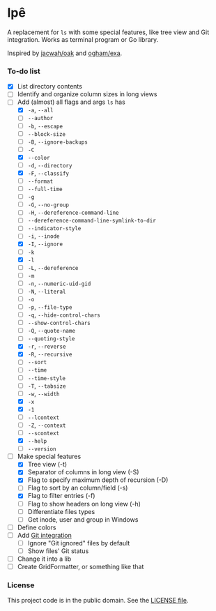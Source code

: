 # Ipê

A replacement for `ls` with some special features, like tree view and Git integration. Works as terminal program or Go library.

Inspired by [jacwah/oak][1] and [ogham/exa][2].

### To-do list

- [x] List directory contents
- [ ] Identify and organize column sizes in long views
- [ ] Add (almost) all flags and args `ls` has
  - [x] `-a`, `--all`
  - [ ] `--author`
  - [ ] `-b`, `--escape`
  - [ ] `--block-size`
  - [ ] `-B`, `--ignore-backups`
  - [ ] `-C`
  - [x] `--color`
  - [ ] `-d`, `--directory`
  - [x] `-F`, `--classify`
  - [ ] `--format`
  - [ ] `--full-time`
  - [ ] `-g`
  - [ ] `-G`, `--no-group`
  - [ ] `-H`, `--dereference-command-line`
  - [ ] `--dereference-command-line-symlink-to-dir`
  - [ ] `--indicator-style`
  - [ ] `-i`, `--inode`
  - [x] `-I`, `--ignore`
  - [ ] `-k`
  - [x] `-l`
  - [ ] `-L`, `--dereference`
  - [ ] `-m`
  - [ ] `-n`, `--numeric-uid-gid`
  - [ ] `-N`, `--literal`
  - [ ] `-o`
  - [ ] `-p`, `--file-type`
  - [ ] `-q`, `--hide-control-chars`
  - [ ] `--show-control-chars`
  - [ ] `-Q`, `--quote-name`
  - [ ] `--quoting-style`
  - [x] `-r`, `--reverse`
  - [x] `-R`, `--recursive`
  - [ ] `--sort`
  - [ ] `--time`
  - [ ] `--time-style`
  - [ ] `-T`, `--tabsize`
  - [ ] `-w`, `--width`
  - [x] `-x`
  - [x] `-1`
  - [ ] `--lcontext`
  - [ ] `-Z`, `--context`
  - [ ] `--scontext`
  - [x] `--help`
  - [ ] `--version`
- [ ] Make special features
  - [x] Tree view (-t)
  - [x] Separator of columns in long view (-S)
  - [x] Flag to specify maximum depth of recursion (-D)
  - [ ] Flag to sort by an column/field (-s)
  - [x] Flag to filter entries (-f)
  - [ ] Flag to show headers on long view (-h)
  - [ ] Differentiate files types
  - [ ] Get inode, user and group in Windows
- [ ] Define colors
- [ ] Add [Git integration][3]
  - [ ] Ignore "Git ignored" files by default
  - [ ] Show files' Git status 
- [ ] Change it into a lib
- [ ] Create GridFormatter, or something like that

### License

This project code is in the public domain. See the [LICENSE file][4].

[1]: https://github.com/jacwah/oak/
[2]: https://github.com/ogham/exa/
[3]: https://github.com/libgit2/git2go
[4]: https://github.com/Nhanderu/ipe/blob/master/LICENSE
